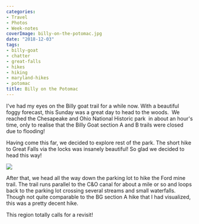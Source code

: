 ```yaml
---
categories:
- Travel
- Photos
- Week-notes
coverImage: billy-on-the-potomac.jpg
date: "2018-12-03"
tags:
- billy-goat
- chatter
- great-falls
- hikes
- hiking
- maryland-hikes
- potomac
title: Billy on the Potomac
---
```


I've had my eyes on the Billy goat trail for a while now. With a beautiful foggy forecast, this Sunday was a great day to head to the woods.  We reached the Chesapeake and Ohio National Historic park  in about an hour's time, only to realise that the Billy Goat section A and B trails were closed due to flooding!

Having come this far, we decided to explore rest of the park. The short hike to Great Falls via the locks was insanely beautiful! So glad we decided to head this way!

![](images/billy-on-the-potomac-1024x1024.jpg)

After that, we head all the way down the parking lot to hike the Ford mine trail. The trail runs parallel to the C&O canal for about a mile or so and loops back to the parking lot crossing several streams and small waterfalls. Though not quite comparable to the BG section A hike that I had visualized, this was a pretty decent hike.

This region totally calls for a revisit!
